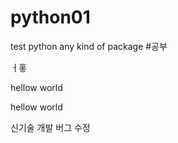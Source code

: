 # python01
test python any kind of package
#공부


ㅓ홓


 hellow world
 
 
 
 hellow world
 

 신기술 개발  버그 수정

